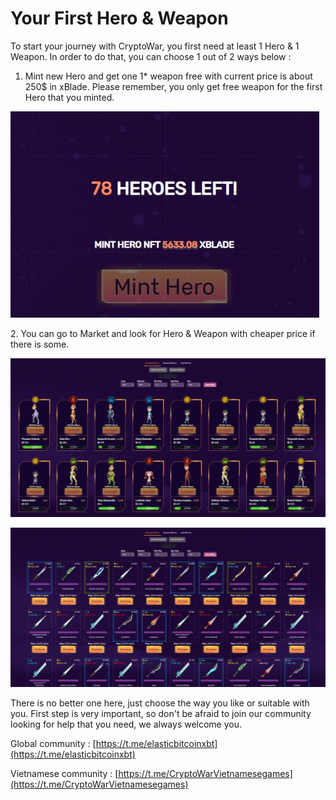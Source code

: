# Your First Hero & Weapon

To start your journey with CryptoWar, you first need at least 1 Hero & 1 Weapon. In order to do that, you can choose 1 out of 2 ways below :&#x20;

1. Mint new Hero and get one 1\* weapon free with current price is about 250$ in xBlade. Please remember, you only get free weapon for the first Hero that you minted.

![](../../.gitbook/assets/6.jpg)

&#x20;  2\. You can go to Market and look for Hero & Weapon with cheaper price if there is some.

![Hero's Market](<../../.gitbook/assets/7 (1).jpg>)

![Weapon's Market](<../../.gitbook/assets/8 (1).jpg>)

There is no better one here, just choose the way you like or suitable with you. First step is very important, so don't be afraid to join our community looking for help that you need, we always welcome you.

Global community : [https://t.me/elasticbitcoinxbt](https://t.me/elasticbitcoinxbt)

Vietnamese community : [https://t.me/CryptoWarVietnamesegames](https://t.me/CryptoWarVietnamesegames)
